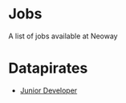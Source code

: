 # Jobs

A list of jobs available at Neoway

# Datapirates

* [Junior Developer](datapirates/junior-developer.md)
